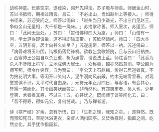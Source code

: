 
> 幼称神童。长慕空宗，遂薤染，谒开先得法。苏子瞻与师善。师居金山时，苏以书抵师，期相过晤言。且曰：​「不必出山，当如赵州上等接人。​」师得书径来，苏迎笑问之。师答以偈曰：​「赵州当日少谦光，不出三门见赵王。争似金山无量相，大千都是一绳床。​」苏拊掌称善。师入室次，苏适至。师曰：​「此间无坐处。​」苏曰：​「暂借佛印四大为座。​」师曰：​「山僧有一问，学士道得即请坐，道不得即输玉带。​」苏欣然请问。师曰：​「四大本空，五阴非有。居士向甚么处坐？​」苏遂施带，师答以一衲。苏述偈曰：​「病骨难将玉带围，钝根仍落箭锋机。欲教乞食歌姬院，且与云山旧衲衣。​」西塞帅王公韶自以杀业重，祈为澡雪，请说法上蓝。师炷香曰：​「此香为杀人不眨眼上将军，立地成佛大居士。​」众称善，韶亦悠然意消。李公麟为师写照，师令作笑容，自为赞曰：​「李公天上石麒麟，传得云居道者真。不为拈花明大事，等闲开口笑何人。泥牛漫向风前齅，枯木无端雪里春。对现堂堂俱不识，太平时代自由身。​」元符元年正月四日，与客语，有会其心，轩渠一笑而化。其令画笑状而赞之，非苟然也。有郑夷甫者，吴人也，少年登第，术者推其寿，不过三十五，心甚忧之。既闻师于谈笑间化去，曰：​「吾不得寿，得如元公，复何憾哉。​」乃与禅者游。

> 读《楞严经》岁余，忽有所悟，曰：​「生死之理，我知之矣。​」遂释然。既而预知死日，至期沐浴更衣，亲督人洒扫园亭。又焚香择时，指画之间，屹然立化，其手犹作指画状。
